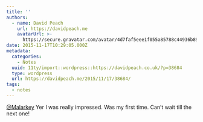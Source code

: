 ```yaml
---
title: ''
authors:
  - name: David Peach
    url: https://davidpeach.me
    avatarUrl: >-
      https://secure.gravatar.com/avatar/4d7faf5eee1f055a85788c44936b8995eaab6dfb004e7854ec747ccb272e91ee?s=96&d=mm&r=g
date: 2015-11-17T10:29:05.000Z
metadata:
  categories:
    - Notes
  uuid: 11ty/import::wordpress::https://davidpeach.co.uk/?p=38684
  type: wordpress
  url: https://davidpeach.me/2015/11/17/38684/
tags:
  - notes
---
```

[@Malarkey](https://twitter.com/Malarkey) Yer I was really impressed. Was my first time. Can’t wait till the next one!